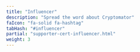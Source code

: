 ```yaml
---
title: "Influencer"
description: "Spread the word about Cryptomator"
faIcon: "fa-solid fa-hashtag"
tabHash: "#influencer"
partial: "supporter-cert-influencer.html"
weight: 3
---
```

